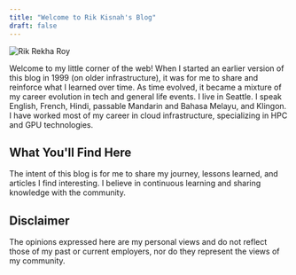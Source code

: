 ```yaml
---
title: "Welcome to Rik Kisnah's Blog"
draft: false
---
```


![Rik Rekha Roy](/rik-rekha-roy.png)

Welcome to my little corner of the web! When I started an earlier version of this blog in 1999 (on older infrastructure), it was for me to share and reinforce what I learned over time. As time evolved, it became a mixture of my career evolution in tech and general life events. I live in Seattle. I speak English, French, Hindi, passable Mandarin and Bahasa Melayu, and Klingon. I have worked most of my career in cloud infrastructure, specializing in HPC and GPU technologies.

## What You'll Find Here

The intent of this blog is for me to share my journey, lessons learned, and articles I find interesting. I believe in continuous learning and sharing knowledge with the community.

## Disclaimer

The opinions expressed here are my personal views and do not reflect those of my past or current employers, nor do they represent the views of my community.
